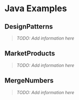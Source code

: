 Java Examples
===

## DesignPatterns

> _TODO: Add information here_

## MarketProducts

> _TODO: Add information here_

## MergeNumbers

> _TODO: Add information here_



